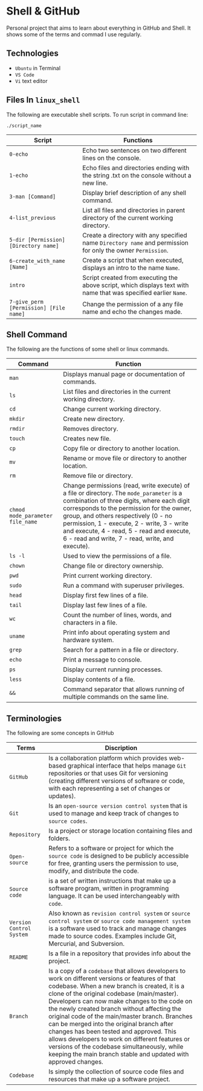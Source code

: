 # Shell & GitHub
Personal project that aims to learn about everything in GitHub and Shell. It shows some of the terms and commad I use regularly.

## Technologies
* `Ubuntu` in Terminal
* `VS Code`
* `Vi` text editor

## Files In `linux_shell`

The following are executable shell scripts. To run script in command line:
~~~
./script_name 
~~~

| Script | Functions |
| -------- | ----------- |
| `0-echo` | Echo two sentences on two different lines on the console. |
| `1-echo` | Echo files and directories ending with the string .txt on the console without a new line. |
| `3-man [Command]` | Display brief description of any shell command. |
|  `4-list_previous` | List all files and directories in parent directory of the current working directory. |
| `5-dir [Permission] [Directory name]` | Create a directory with any specified name `Directory name` and permission for only the owner `Permission`. |
| `6-create_with_name [Name]` | Create a script that when executed, displays an intro to the name `Name`. |
| `intro` | Script created from executing the above script, which displays text with name that was specified earlier `Name`. |
| `7-give_perm [Permission] [File name]` | Change the permission of a any file name and echo the changes made. |


## Shell Command

The following are the functions of some shell or linux commands.

| Command | Function |
| ------- | -------- | 
| `man` | Displays manual page or documentation of commands. |
| `ls` | List files and directories in the current working directory. |
| `cd` | Change current working directory. |
| `mkdir` | Create new directory. |
| `rmdir` | Removes directory. |
| `touch` | Creates new file. |
| `cp` | Copy file or directory to another location. |
| `mv` | Rename or move file or directory to another location. |
| `rm` | Remove file or directory. |
| `chmod mode_parameter file_name` | Change permissions (read, write execute) of a file or directory. The `mode_parameter` is a combination of three digits, where each digit corresponds to the permission for the owner, group, and others respectively (0 - no permission, 1 - execute, 2 - write, 3 - write and execute, 4 - read, 5 - read and execute, 6 - read and write, 7 - read, write, and execute). |
| `ls -l` | Used to view the permissions of a file. |
| `chown` | Change file or directory ownership. |
| `pwd` | Print current working directory. |
| `sudo` | Run a command with superuser privileges. |
| `head` | Display first few lines of a file. |
| `tail` | Display last few lines of a file. |
| `wc` | Count the number of lines, words, and characters in a file. |
| `uname` | Print info about operating system and hardware system. |
| `grep` | Search for a pattern in a file or directory. |
| `echo` | Print a message to console. |
| `ps` | Display current running processes. |
| `less` | Display contents of a file. |
| `&&` | Command separator that allows running of multiple commands on the same line. |


## Terminologies

The following are some concepts in GitHub

| Terms | Discription |
| ----- | ----------- |
| `GitHub` | Is a collaboration platform which provides web-based graphical interface that helps manage `Git` repositories or that uses Git for versioning (creating different versions of software or code, with each representing a set of changes or updates). |
| `Git` | Is an `open-source version control system` that is used to manage and keep track of changes to `source codes`. |
| `Repository` | Is a project or storage location containing files and folders. |
| `Open-source` | Refers to a software or project for which the `source code` is designed to be publicly accessible for free, granting users the permission to use, modify, and distribute the code. |
| `Source code` | is a set of written instructions that make up a software program, written in programming language. It can be used interchangeably with `code`. |
| `Version Control System` | Also known as `revision control system` or `source control system` or `source code management system` is a software used to track and manage changes made to source codes. Examples include Git, Mercurial, and Subversion. |
| `README` | Is a file in a repository that provides info about the project. |
| `Branch` | Is a copy of a `codebase` that allows developers to work on different versions or features of that codebase. When a new branch is created, it is a clone of the original codebase (main/master). Developers can now make changes to the code on the newly created branch without affecting the original code of the main/master branch. Branches can be merged into the original branch after changes has been tested and approved.  This allows developers to work on different features or versions of the codebase simultaneously, while keeping the main branch stable and updated with approved changes. |
| `Codebase` | Is simply the collection of source code files and resources that make up a software project. |

